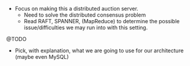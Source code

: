 * Focus on making this a distributed auction server.
    * Need to solve the distributed consensus problem
    * Read RAFT, SPANNER, (MapReduce) to determine the possible issue/difficulties we may run into with this setting.

@TODO
* Pick, with explanation, what we are going to use for our architecture (maybe even MySQL)